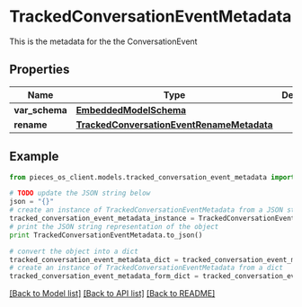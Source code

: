 # TrackedConversationEventMetadata

This is the metadata for the the ConversationEvent

## Properties
Name | Type | Description | Notes
------------ | ------------- | ------------- | -------------
**var_schema** | [**EmbeddedModelSchema**](EmbeddedModelSchema.md) |  | [optional] 
**rename** | [**TrackedConversationEventRenameMetadata**](TrackedConversationEventRenameMetadata.md) |  | [optional] 

## Example

```python
from pieces_os_client.models.tracked_conversation_event_metadata import TrackedConversationEventMetadata

# TODO update the JSON string below
json = "{}"
# create an instance of TrackedConversationEventMetadata from a JSON string
tracked_conversation_event_metadata_instance = TrackedConversationEventMetadata.from_json(json)
# print the JSON string representation of the object
print TrackedConversationEventMetadata.to_json()

# convert the object into a dict
tracked_conversation_event_metadata_dict = tracked_conversation_event_metadata_instance.to_dict()
# create an instance of TrackedConversationEventMetadata from a dict
tracked_conversation_event_metadata_form_dict = tracked_conversation_event_metadata.from_dict(tracked_conversation_event_metadata_dict)
```
[[Back to Model list]](../README.md#documentation-for-models) [[Back to API list]](../README.md#documentation-for-api-endpoints) [[Back to README]](../README.md)


